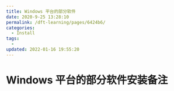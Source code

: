 ```yaml
---
title: Windows 平台的部分软件
date: 2020-9-25 13:28:10
permalink: /dft-learning/pages/6424b6/
categories:
  - Install
tags:
  -
updated: 2022-01-16 19:55:20
---
```


# Windows 平台的部分软件安装备注

